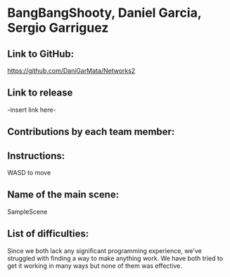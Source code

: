# BangBangShooty, Daniel Garcia, Sergio Garriguez

## Link to GitHub:

https://github.com/DaniGarMata/Networks2

## Link to release

-insert link here-

## Contributions by each team member:

## Instructions:

WASD to move

## Name of the main scene:

SampleScene

## List of difficulties:

Since we both lack any significant programming experience, we've struggled with finding a way to make anything work. We have both tried to get it working in many ways but none of them was effective.